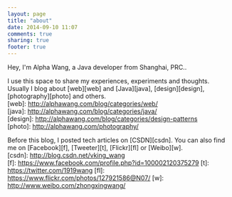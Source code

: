 ```yaml
---
layout: page
title: "about"
date: 2014-09-10 11:07
comments: true
sharing: true
footer: true
---
```

Hey, I'm Alpha Wang, a Java developer from Shanghai, PRC..  

I use this space to share my experiences, experiments and thoughts. Usually I blog about [web][web] and [Java][java], [design][design], [photography][photo] and others.   
[web]: http://alphawang.com/blog/categories/web/  
[java]: http://alphawang.com/blog/categories/java/  
[design]: http://alphawang.com/blog/categories/design-patterns  
[photo]: http://alphawang.com/photography/  


Before this blog, I posted tech articles on [CSDN][csdn]. You can also find me on [Facebook][f], [Tweeter][t], [Flickr][fl] or [Weibo][w].  
[csdn]: http://blog.csdn.net/vking_wang  
[f]: https://www.facebook.com/profile.php?id=100002120375279
[t]: https://twitter.com/1919wang
[fl]: https://www.flickr.com/photos/127921586@N07/
[w]: http://www.weibo.com/zhongxingwang/
